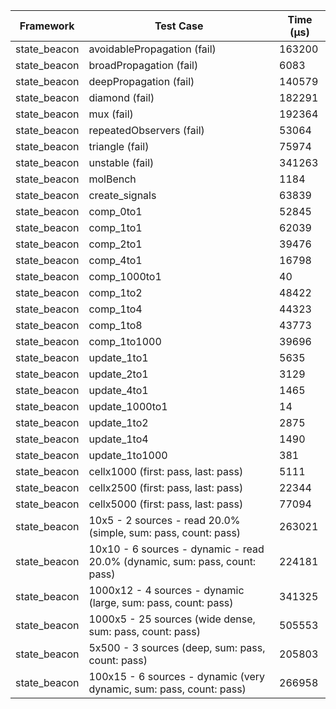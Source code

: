 | Framework | Test Case | Time (μs) |
| --- | --- | --- |
| state_beacon | avoidablePropagation (fail) | 163200 |
| state_beacon | broadPropagation (fail) | 6083 |
| state_beacon | deepPropagation (fail) | 140579 |
| state_beacon | diamond (fail) | 182291 |
| state_beacon | mux (fail) | 192364 |
| state_beacon | repeatedObservers (fail) | 53064 |
| state_beacon | triangle (fail) | 75974 |
| state_beacon | unstable (fail) | 341263 |
| state_beacon | molBench | 1184 |
| state_beacon | create_signals | 63839 |
| state_beacon | comp_0to1 | 52845 |
| state_beacon | comp_1to1 | 62039 |
| state_beacon | comp_2to1 | 39476 |
| state_beacon | comp_4to1 | 16798 |
| state_beacon | comp_1000to1 | 40 |
| state_beacon | comp_1to2 | 48422 |
| state_beacon | comp_1to4 | 44323 |
| state_beacon | comp_1to8 | 43773 |
| state_beacon | comp_1to1000 | 39696 |
| state_beacon | update_1to1 | 5635 |
| state_beacon | update_2to1 | 3129 |
| state_beacon | update_4to1 | 1465 |
| state_beacon | update_1000to1 | 14 |
| state_beacon | update_1to2 | 2875 |
| state_beacon | update_1to4 | 1490 |
| state_beacon | update_1to1000 | 381 |
| state_beacon | cellx1000 (first: pass, last: pass) | 5111 |
| state_beacon | cellx2500 (first: pass, last: pass) | 22344 |
| state_beacon | cellx5000 (first: pass, last: pass) | 77094 |
| state_beacon | 10x5 - 2 sources - read 20.0% (simple, sum: pass, count: pass) | 263021 |
| state_beacon | 10x10 - 6 sources - dynamic - read 20.0% (dynamic, sum: pass, count: pass) | 224181 |
| state_beacon | 1000x12 - 4 sources - dynamic (large, sum: pass, count: pass) | 341325 |
| state_beacon | 1000x5 - 25 sources (wide dense, sum: pass, count: pass) | 505553 |
| state_beacon | 5x500 - 3 sources (deep, sum: pass, count: pass) | 205803 |
| state_beacon | 100x15 - 6 sources - dynamic (very dynamic, sum: pass, count: pass) | 266958 |
